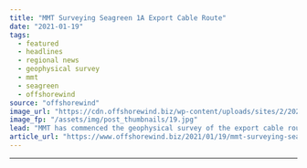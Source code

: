 ```yaml
---
title: "MMT Surveying Seagreen 1A Export Cable Route"
date: "2021-01-19"
tags: 
  - featured
  - headlines
  - regional news
  - geophysical survey
  - mmt
  - seagreen
  - offshorewind
source: "offshorewind"
image_url: "https://cdn.offshorewind.biz/wp-content/uploads/sites/2/2021/01/19111007/MMT-Surveying-Seagreen-Export-Cable-Route.jpg"
image_fp: "/assets/img/post_thumbnails/19.jpg"
lead: "MMT has commenced the geophysical survey of the export cable route at the Seagreen"
article_url: "https://www.offshorewind.biz/2021/01/19/mmt-surveying-seagreen-1a-export-cable-route/"
---
```


---
